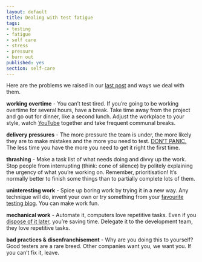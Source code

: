 ```yaml
---
layout: default
title: Dealing with test fatigue
tags:
- testing
- fatigue
- self care
- stress
- pressure
- burn out
published: yes
section: self-care
---
```

Here are the problems we raised in our [last post](http://cromulent-testing.com/2011/07/14/do-you-know-about-test-fatigue.html) and ways we deal with them.

**working overtime** - You can’t test tired. If you’re going to be working overtime for several hours, have a break. Take time away from the project and go out for dinner, like a second lunch. Adjust the workplace to your style, watch [YouTube](http://www.youtube.com/watch?v=oHg5SJYRHA0) together and take frequent communal breaks.

**delivery pressures** - The more pressure the team is under, the more likely they are to make mistakes and the more you need to test. [DON’T PANIC.](http://bit.ly/lOw9RM) The less time you have the more you need to get it right the first time.

**thrashing** - Make a task list of what needs doing and divvy up the work. Stop people from interrupting (think: cone of silence) by politely explaining the urgency of what you’re working on.  Remember, prioritisation! It’s normally better to finish some things than to partially complete lots of them.

**uninteresting work** - Spice up boring work by trying it in a new way. Any technique will do, invent your own or try something from your [favourite testing blog](http://cromulent-testing.com). You can make work fun.

**mechanical work** - Automate it, computers love repetitive tasks. Even if you [dispose of it later](http://cromulent-testing.com/2011/07/05/disposable-automation.html), you’re saving time. Delegate it to the development team, they love repetitive tasks.

**bad practices & disenfranchisement** - Why are you doing this to yourself? Good testers are a rare  breed. Other companies want you, we want you. If you can’t fix it, leave.